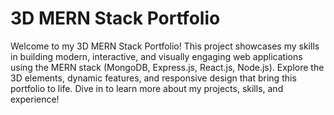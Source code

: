 # 3D MERN Stack Portfolio

Welcome to my 3D MERN Stack Portfolio! This project showcases my skills in building modern, interactive, and visually engaging web applications using the MERN stack (MongoDB, Express.js, React.js, Node.js). Explore the 3D elements, dynamic features, and responsive design that bring this portfolio to life. Dive in to learn more about my projects, skills, and experience!